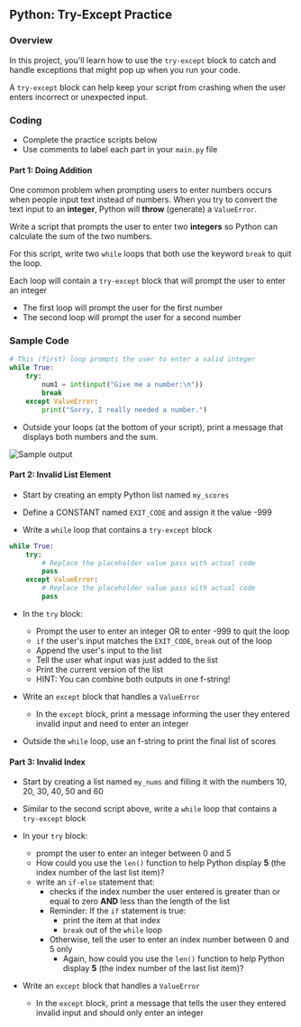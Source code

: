 ## Python: Try-Except Practice

### Overview

In this project, you'll learn how to use the `try-except` block to catch and handle exceptions that might pop up when you run your code.

A `try-except` block can help keep your script from crashing when the user enters incorrect or unexpected input.

### Coding

- Complete the practice scripts below
- Use comments to label each part in your `main.py` file

#### Part 1: Doing Addition
One common problem when prompting users to enter numbers occurs when people input text instead of numbers. When you try to convert the text input to an **integer**, Python will **throw** (generate) a `ValueError`.

Write a script that prompts the user to enter two **integers** so Python can calculate the sum of the two numbers.

For this script, write two `while` loops that both use the keyword `break` to quit the loop.

Each loop will contain a `try-except` block that will prompt the user to enter an integer

- The first loop will prompt the user for the first number 
- The second loop will prompt the user for a second number 

### Sample Code
```python
# This (first) loop prompts the user to enter a valid integer
while True:
    try:
        num1 = int(input("Give me a number:\n"))
        break
    except ValueError:
        print("Sorry, I really needed a number.")
```

- Outside your loops (at the bottom of your script), print a message that displays both numbers and the sum.


![Sample output](output.png)


#### Part 2: Invalid List Element

- Start by creating an empty Python list named `my_scores`
- Define a CONSTANT named `EXIT_CODE` and assign it the value -999

- Write a `while` loop that contains a `try-except` block
 
```python
while True:
    try:
        # Replace the placeholder value pass with actual code
        pass
    except ValueError:
        # Replace the placeholder value pass with actual code
        pass
```

- In the `try` block:
  - Prompt the user to enter an integer OR to enter -999 to quit the loop
  - `if` the user's input matches the `EXIT_CODE`, `break` out of the loop
  - Append the user's input to the list
  - Tell the user what input was just added to the list
  - Print the current version of the list
  - HINT: You can combine both outputs in one f-string!
 
- Write an `except` block that handles a `ValueError`
  - In the `except` block, print a message informing the user they entered invalid input and need to enter an integer
 
- Outside the `while` loop, use an f-string to print the final list of scores 
   
#### Part 3: Invalid Index

- Start by creating a list named `my_nums` and filling it with the numbers 10, 20, 30, 40, 50 and 60
- Similar to the second script above, write a `while` loop that contains a `try-except` block

- In your `try` block:
  - prompt the user to enter an integer between 0 and 5
  - How could you use the `len()` function to help Python display **5** (the index number of the last list item)?
  - write an `if-else` statement that:
    - checks if the index number the user entered is greater than or equal to zero **AND** less than the length of the list
    - Reminder: If the `if` statement is true:
      - print the item at that index
      - `break` out of the `while` loop
    - Otherwise, tell the user to enter an index number between 0 and 5 only
      - Again, how could you use the `len()` function to help Python display **5** (the index number of the last list item)?
- Write an `except` block that handles a `ValueError`
    - In the `except` block, print a message that tells the user they entered invalid input and should only enter an integer
